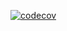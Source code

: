 [![codecov](https://codecov.io/gh/Djirlic/raw-to-daily-splitter/branch/main/graph/badge.svg)](https://codecov.io/gh/Djirlic/raw-to-daily-splitter)
